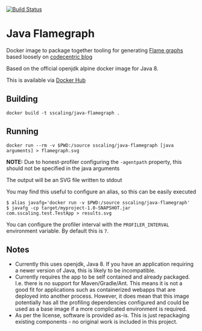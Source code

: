 [![Build Status](https://img.shields.io/docker/build/sscaling/java-flamegraph.svg)](https://hub.docker.com/r/sscaling/java-flamegraph/)

Java Flamegraph
===============

Docker image to package together tooling for generating [Flame graphs](http://www.brendangregg.com/flamegraphs.html) based loosely on [codecentric blog](https://blog.codecentric.de/en/2017/09/jvm-fire-using-flame-graphs-analyse-performance/)

Based on the official openjdk alpine docker image for Java 8.

This is available via [Docker Hub](https://hub.docker.com/r/sscaling/java-flamegraph/)

Building
--------

```
docker build -t sscaling/java-flamegraph .
```

Running
-------

```
docker run --rm -v $PWD:/source sscaling/java-flamegraph [java arguments] > flamegraph.svg
```

**NOTE:** Due to honest-profiler configuring the `-agentpath` property, this should not be specified in the java arguments

The output will be an SVG file written to stdout

You may find this useful to configure an alias, so this can be easily executed

```
$ alias javafg='docker run -v $PWD:/source sscaling/java-flamegraph'
$ javafg -cp target/myproject-1.0-SNAPSHOT.jar com.sscaling.test.TestApp > results.svg
```

You can configure the profiler interval with the `PROFILER_INTERVAL` environment variable. By default this is `7`.

Notes
-----

-	Currently this uses openjdk, Java 8. If you have an application requiring a newer version of Java, this is likely to be incompatible.
-	Currently requires the app to be self contained and already packaged. I.e. there is no support for Maven/Gradle/Ant. This means it is not a good fit for applications such as containerized webapps that are deployed into another process. However, it does mean that this image potentially has all the profiling dependencies configured and could be used as a base image if a more complicated environment is required.
-	As per the license, software is provided as-is. This is just repackaging existing components - no original work is included in this project.

